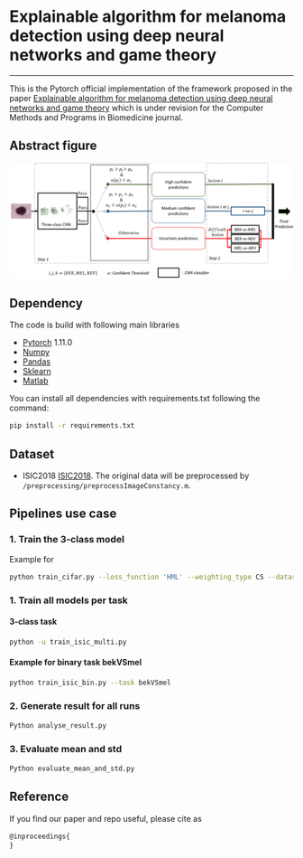 # Explainable algorithm for melanoma detection using deep neural networks and game theory

_________________

This is the Pytorch official implementation of the framework proposed in the paper [Explainable algorithm for melanoma detection using deep neural networks and game theory](https:) which is under revision for the Computer Methods and Programs in Biomedicine journal.
## Abstract figure

![Alt text](proposed_framework.png?raw=true "HMLoss")
## Dependency
The code is build with following main libraries
- [Pytorch](https://www.tensorflow.org) 1.11.0
- [Numpy](https://numpy.org/) 
- [Pandas](https://pandas.pydata.org/)
- [Sklearn](https://scikit-learn.org/stable/)
- [Matlab](https://ch.mathworks.com/fr/products/matlab.html)


You can install all dependencies with requirements.txt following the command:
```bash
pip install -r requirements.txt 
```


## Dataset
- ISIC2018 [ISIC2018](https://challenge2018.isic-archive.com/). The original data will be preprocessed by `/preprocessing/preprocessImageConstancy.m`.

## Pipelines use case
### 1. Train the 3-class model  
Example for 
```bash
python train_cifar.py --loss_function 'HML' --weighting_type CS --dataset_name 'cifar100' --imb_type 'exp' --imb_ratio 0.02 --gpu 0 
```
### 1. Train all models per task 

#### 3-class task
```bash
python -u train_isic_multi.py
```
#### Example for binary task bekVSmel
```bash
python train_isic_bin.py --task bekVSmel  
```
### 2. Generate result for all runs
```bash
Python analyse_result.py
```
### 3. Evaluate mean and std
```bash
Python evaluate_mean_and_std.py
```

## Reference

If you find our paper and repo useful, please cite as

```
@inproceedings{
}
